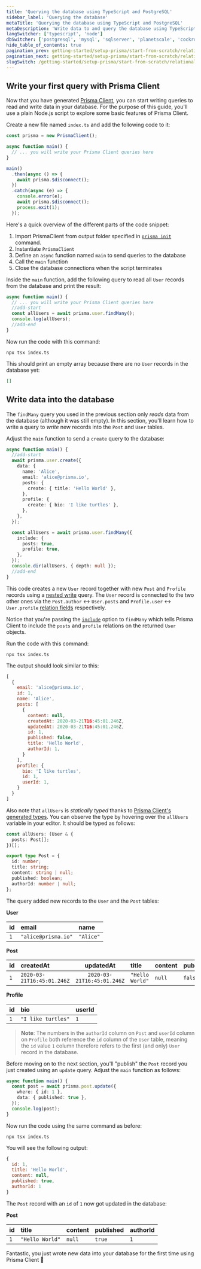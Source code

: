 ```yaml
---
title: 'Querying the database using TypeScript and PostgreSQL'
sidebar_label: 'Querying the database'
metaTitle: 'Querying the database using TypeScript and PostgreSQL'
metaDescription: 'Write data to and query the database using TypeScript and PostgreSQL'
langSwitcher: ['typescript', 'node']
dbSwitcher: ['postgresql', 'mysql', 'sqlserver', 'planetscale', 'cockroachdb', 'prismaPostgres']
hide_table_of_contents: true
pagination_prev: getting-started/setup-prisma/start-from-scratch/relational-databases/install-prisma-client-typescript-postgresql
pagination_next: getting-started/setup-prisma/start-from-scratch/relational-databases/next-steps
slugSwitch: /getting-started/setup-prisma/start-from-scratch/relational-databases/querying-the-database-
---
```


## Write your first query with Prisma Client

Now that you have generated [Prisma Client](/orm/prisma-client), you can start writing queries to read and write data in your database. For the purpose of this guide, you'll use a plain Node.js script to explore some basic features of Prisma Client.

Create a new file named `index.ts` and add the following code to it:

```js file=index.ts copy showLineNumbers
const prisma = new PrismaClient();

async function main() {
  // ... you will write your Prisma Client queries here
}

main()
  .then(async () => {
    await prisma.$disconnect();
  })
  .catch(async (e) => {
    console.error(e);
    await prisma.$disconnect();
    process.exit(1);
  });
```

Here's a quick overview of the different parts of the code snippet:

1. Import PrismaClient from output folder specified in [`prisma init`](/getting-started/setup-prisma/start-from-scratch/relational-databases-typescript-prismaPostgres) command.
1. Instantiate `PrismaClient`
1. Define an `async` function named `main` to send queries to the database
1. Call the `main` function
1. Close the database connections when the script terminates

Inside the `main` function, add the following query to read all `User` records from the database and print the result:

```ts file=index.ts highlight=3,4;add showLineNumbers
async function main() {
  // ... you will write your Prisma Client queries here
  //add-start
  const allUsers = await prisma.user.findMany();
  console.log(allUsers);
  //add-end
}
```

Now run the code with this command:

```terminal copy
npx tsx index.ts
```

This should print an empty array because there are no `User` records in the database yet:

```json no-lines
[]
```

## Write data into the database

The `findMany` query you used in the previous section only _reads_ data from the database (although it was still empty). In this section, you'll learn how to write a query to _write_ new records into the `Post` and `User` tables.

Adjust the `main` function to send a `create` query to the database:

```ts file=index.ts highlight=2-21;add copy showLineNumbers
async function main() {
  //add-start
  await prisma.user.create({
    data: {
      name: 'Alice',
      email: 'alice@prisma.io',
      posts: {
        create: { title: 'Hello World' },
      },
      profile: {
        create: { bio: 'I like turtles' },
      },
    },
  });

  const allUsers = await prisma.user.findMany({
    include: {
      posts: true,
      profile: true,
    },
  });
  console.dir(allUsers, { depth: null });
  //add-end
}
```

This code creates a new `User` record together with new `Post` and `Profile` records using a [nested write](/orm/prisma-client/queries/relation-queries#nested-writes) query. The `User` record is connected to the two other ones via the `Post.author` ↔ `User.posts` and `Profile.user` ↔ `User.profile` [relation fields](/orm/prisma-schema/data-model/relations#relation-fields) respectively.

Notice that you're passing the [`include`](/orm/prisma-client/queries/select-fields#return-nested-objects-by-selecting-relation-fields) option to `findMany` which tells Prisma Client to include the `posts` and `profile` relations on the returned `User` objects.

Run the code with this command:

```terminal copy
npx tsx index.ts
```

The output should look similar to this:

```js no-lines
[
  {
    email: 'alice@prisma.io',
    id: 1,
    name: 'Alice',
    posts: [
      {
        content: null,
        createdAt: 2020-03-21T16:45:01.246Z,
        updatedAt: 2020-03-21T16:45:01.246Z,
        id: 1,
        published: false,
        title: 'Hello World',
        authorId: 1,
      }
    ],
    profile: {
      bio: 'I like turtles',
      id: 1,
      userId: 1,
    }
  }
]
```

Also note that `allUsers` is _statically typed_ thanks to [Prisma Client's generated types](/orm/prisma-client/type-safety/operating-against-partial-structures-of-model-types). You can observe the type by hovering over the `allUsers` variable in your editor. It should be typed as follows:

```ts no-lines
const allUsers: (User & {
  posts: Post[];
})[];

export type Post = {
  id: number;
  title: string;
  content: string | null;
  published: boolean;
  authorId: number | null;
};
```

The query added new records to the `User` and the `Post` tables:

**User**

| **id** | **email**           | **name**  |
| :----- | :------------------ | :-------- |
| `1`    | `"alice@prisma.io"` | `"Alice"` |

**Post**

| **id** | **createdAt**              |       **updatedAt**        | **title**       | **content** | **published** | **authorId** |
| :----- | :------------------------- | :------------------------: | :-------------- | :---------- | :------------ | :----------- |
| `1`    | `2020-03-21T16:45:01.246Z` | `2020-03-21T16:45:01.246Z` | `"Hello World"` | `null`      | `false`       | `1`          |

**Profile**

| **id** | **bio**            | **userId** |
| :----- | :----------------- | :--------- |
| `1`    | `"I like turtles"` | `1`        |

> **Note**: The numbers in the `authorId` column on `Post` and `userId` column on `Profile` both reference the `id` column of the `User` table, meaning the `id` value `1` column therefore refers to the first (and only) `User` record in the database.

Before moving on to the next section, you'll "publish" the `Post` record you just created using an `update` query. Adjust the `main` function as follows:

```ts file=index.ts copy showLineNumbers
async function main() {
  const post = await prisma.post.update({
    where: { id: 1 },
    data: { published: true },
  });
  console.log(post);
}
```

Now run the code using the same command as before:

```terminal copy
npx tsx index.ts
```

You will see the following output:

```js no-lines
{
  id: 1,
  title: 'Hello World',
  content: null,
  published: true,
  authorId: 1
}
```

The `Post` record with an `id` of `1` now got updated in the database:

**Post**

| **id** | **title**       | **content** | **published** | **authorId** |
| :----- | :-------------- | :---------- | :------------ | :----------- |
| `1`    | `"Hello World"` | `null`      | `true`        | `1`          |

Fantastic, you just wrote new data into your database for the first time using Prisma Client 🚀
